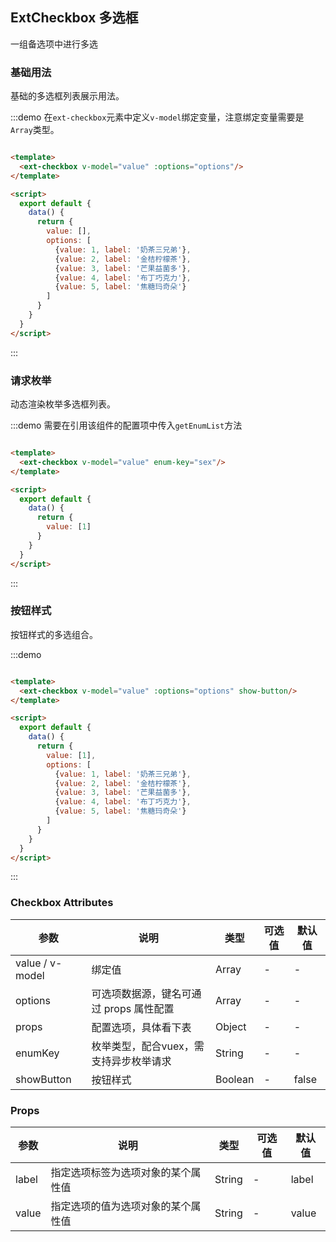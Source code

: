 ## ExtCheckbox 多选框

一组备选项中进行多选

### 基础用法

基础的多选框列表展示用法。

:::demo 在`ext-checkbox`元素中定义`v-model`绑定变量，注意绑定变量需要是`Array`类型。

```html

<template>
  <ext-checkbox v-model="value" :options="options"/>
</template>

<script>
  export default {
    data() {
      return {
        value: [],
        options: [
          {value: 1, label: '奶茶三兄弟'},
          {value: 2, label: '金桔柠檬茶'},
          {value: 3, label: '芒果益菌多'},
          {value: 4, label: '布丁巧克力'},
          {value: 5, label: '焦糖玛奇朵'}
        ]
      }
    }
  }
</script>
```

:::

### 请求枚举

动态渲染枚举多选框列表。

:::demo 需要在引用该组件的配置项中传入`getEnumList`方法

```html

<template>
  <ext-checkbox v-model="value" enum-key="sex"/>
</template>

<script>
  export default {
    data() {
      return {
        value: [1]
      }
    }
  }
</script>
```

:::

### 按钮样式

按钮样式的多选组合。

:::demo

```html

<template>
  <ext-checkbox v-model="value" :options="options" show-button/>
</template>

<script>
  export default {
    data() {
      return {
        value: [1],
        options: [
          {value: 1, label: '奶茶三兄弟'},
          {value: 2, label: '金桔柠檬茶'},
          {value: 3, label: '芒果益菌多'},
          {value: 4, label: '布丁巧克力'},
          {value: 5, label: '焦糖玛奇朵'}
        ]
      }
    }
  }
</script>
```

:::

### Checkbox Attributes

| 参数 | 说明 | 类型 | 可选值 | 默认值 |
|  ----  | ----  |  ----  | ----  |  ----  |
| value / v-model  | 绑定值 | Array | - | - |
| options | 可选项数据源，键名可通过 props 属性配置 | Array | - | - |
| props | 配置选项，具体看下表 | Object | - | - |
| enumKey | 枚举类型，配合vuex，需支持异步枚举请求 | String | - | - |
| showButton | 按钮样式 | Boolean | - | false |

### Props

| 参数 | 说明 | 类型 | 可选值 | 默认值 |
|  ----  | ----  |  ----  | ----  |  ----  |
| label  | 指定选项标签为选项对象的某个属性值 | String | - | label |
| value  | 指定选项的值为选项对象的某个属性值 | String | - | value |